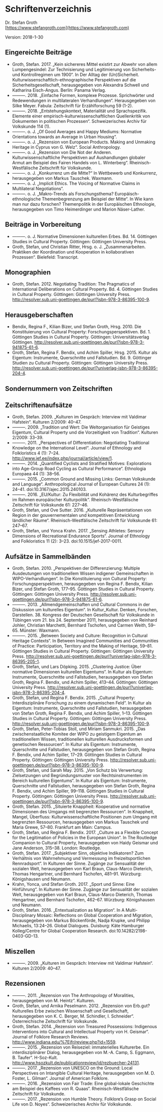 # Schriftenverzeichnis
Dr. Stefan Groth  
[https://www.stefangroth.com](https://www.stefangroth.com)

Version: 2018-1-30

## Eingereichte Beiträge
* Groth, Stefan. 2017. „Kein sichereres Mittel existirt zur Abwehr von allem Lumpengesindel: Zur Technisierung und Legitimierung von Sicherheits- und Kontrollregimen um 1900“. In Der Alltag der (Un)Sicherheit. Kulturwissenschaftlich-ethnographische Perspektiven auf die Sicherheitsgesellschaft, herausgegeben von Alexandra Schwell und Katharina Eisch-Angus. Berlin: Panama Verlag.  
* ———. 2018. „Einfache Formen, komplexe Prozesse. Sprichwörter und Redewendungen in multilateralen Verhandlungen“. Herausgegeben von Silke Meyer. Fabula: Zeitschrift für Erzählforschung 59 (1-2).  
* ———. 2018. „Entstehungskontext, Materialität und Sprachspezifik. Elemente einer empirisch-kulturwissenschaftlichen Quellenkritik von Dokumenten in politischen Prozessen“. Schweizerisches Archiv für Volkskunde 114 (1).  
* ———. o. J. „Of Good Averages and Happy Mediums: Normative Orientations towards an Average in Urban Housing“.  
* ———. o. J. „Rezension von European Products. Making and Unmaking Heritage in Cyprus von G. Welz“. Social Anthropology.  
* ———. o. J. „Rezension von Die Not der Anderen. Kulturwissenschaftliche Perspektiven auf Aushandlungen globaler Armut am Beispiel des Fairen Handels von L. Winterberg“. Rheinisch-Westfälische Zeitschrift für Volkskunde.  
* ———. o. J. „Konkurrenz um die Mitte?“ In Wettbewerb und Konkurrenz, herausgegeben von Markus Tauschek. Waxmann.  
* ———. o. J. „Implicit Ethics. The Voicing of Normative Claims in Multilateral Negotiations“.  
* ———. o. J. „Makro-Trends als Forschungsthema? Europäisch-ethnologische Themenbegrenzung am Beispiel der Mitte“. In Wie kann man nur dazu forschen? Themenpolitik in der Europäischen Ethnologie, herausgegeben von Timo Heimerdinger und Marion Näser-Lather.

## Beiträge in Vorbereitung
* ———. o. J. Normative Dimensionen kulturellen Erbes. Bd. 14. Göttingen Studies in Cultural Property. Göttingen: Göttingen University Press.  
* Groth, Stefan, und Christian Ritter, Hrsg. o. J. „Zusammenarbeiten. Praktiken der Koordination und Kooperation in kollaborativen Prozessen“. Bielefeld: Transcript.

## Monographien
* Groth, Stefan. 2012. Negotiating Tradition: The Pragmatics of International Deliberations on Cultural Property. Bd. 4. Göttingen Studies in Cultural Property. Göttingen: Göttingen University Press. http://resolver.sub.uni-goettingen.de/purl?isbn-978-3-86395-100-9.

## Herausgeberschaften
* Bendix, Regina F., Kilian Bizer, und Stefan Groth, Hrsg. 2010. Die Konstituierung von Cultural Property: Forschungsperspektiven. Bd. 1. Göttingen Studies in Cultural Property. Göttingen: Universitätsverlag Göttingen. http://resolver.sub.uni-goettingen.de/purl?isbn-978-3-941875-61-6.  
* Groth, Stefan, Regina F. Bendix, und Achim Spiller, Hrsg. 2015. Kultur als Eigentum: Instrumente, Querschnitte und Fallstudien. Bd. 9. Göttinger Studien zu Cultural Property. Göttingen: Göttingen University Press. http://resolver.sub.uni-goettingen.de/purl?univerlag-isbn-978-3-86395-204-4.

## Sondernummern von Zeitschriften


## Zeitschriftenaufsätze
* Groth, Stefan. 2009. „Kulturen im Gespräch: Interview mit Valdimar Hafstein“. Kulturen 2/2009: 40–47.  
* ———. 2009. „Tradition und Wert: Die Weltorganisation für Geistiges Eigentum, Cultural Property und die Vorzeitigkeit von Tradition“. Kulturen 2/2009: 33–39.  
* ———. 2011. „Perspectives of Differentiation: Negotiating Traditional Knowledge on the International Level“. Journal of Ethnology and Folkloristics 4 (1): 7–24. http://www.jef.ee/index.php/journal/article/view/1.  
* ———. 2014. „Quantified Cyclists and Stratified Motives: Explorations into Age-Group Road Cycling as Cultural Performance“. Ethnologia Europaea 44 (1): 38–56.  
* ———. 2015. „Common Ground and Missing Links: German Volkskunde and Language“. Anthropological Journal of European Cultures 24 (1): 24–41. doi:10.3167/ajec.2015.240103.  
* ———. 2016. „EU/Kultur: Zu Flexibilität und Kohärenz des Kulturbegriffes im Rahmen europäischer Kulturpolitik“. Rheinisch-Westfälische Zeitschrift für Volkskunde 61: 227–46.  
* Groth, Stefan, und Ove Sutter. 2016. „Kulturelle Repräsentationen von Region in der gouvernementalen und kompetitiven Entwicklung ländlicher Räume“. Rheinisch-Westfälische Zeitschrift für Volkskunde 61: 247–67.  
* Groth, Stefan, und Yonca Krahn. 2017. „Sensing Athletes: Sensory Dimensions of Recreational Endurance Sports“. Journal of Ethnology and Folkloristics 11 (2): 3–23. doi:10.1515/jef-2017-0011.

## Aufsätze in Sammelbänden
* Groth, Stefan. 2010. „Perspektiven der Differenzierung: Multiple Ausdeutungen von traditionellem Wissen indigener Gemeinschaften in WIPO-Verhandlungen“. In Die Konstituierung von Cultural Property: Forschungsperspektiven, herausgegeben von Regina F. Bendix, Kilian Bizer, und Stefan Groth, 177–95. Göttingen Studies in Cultural Property. Göttingen: Göttingen University Press. http://resolver.sub.uni-goettingen.de/purl?isbn-978-3-941875-61-6.  
* ———. 2013. „Allmendgemeinschaften und Cultural Commons in der Diskussion um kulturelles Eigentum“. In Kultur_Kultur. Denken, Forschen, Darstellen. 38. Kongress der Deutschen Gesellschaft für Volkskunde in Tübingen vom 21. bis 24. September 2011, herausgegeben von Reinhard Johler, Christian Marchetti, Bernhard Tschofen, und Carmen Weith, 59–65. Münster: Waxmann.  
* ———. 2015. „Between Society and Culture: Recognition in Cultural Heritage Contexts“. In Between Imagined Communities and Communities of Practice: Participation, Territory and the Making of Heritage, 59–81. Göttingen Studies in Cultural Property. Göttingen: Göttingen University Press. http://resolver.sub.uni-goettingen.de/purl?univerlag-isbn-978-3-86395-205-1.  
* Groth, Stefan, und Lars Döpking. 2015. „Clustering Justice: Über normative Dimensionen kulturellen Eigentums“. In Kultur als Eigentum: Instrumente, Querschnitte und Fallstudien, herausgegeben von Stefan Groth, Regina F. Bendix, und Achim Spiller, 413–44. Göttingen: Göttingen University Press. http://resolver.sub.uni-goettingen.de/purl?univerlag-isbn-978-3-86395-204-4.  
* Groth, Stefan, und Regina F. Bendix. 2015. „Cultural Property: Interdisziplinäre Forschung zu einem dynamischen Feld“. In Kultur als Eigentum: Instrumente, Querschnitte und Fallstudien, herausgegeben von Stefan Groth, Regina F. Bendix, und Achim Spiller, 1–13. Göttingen Studies in Cultural Property. Göttingen: Göttingen University Press. http://resolver.sub.uni-goettingen.de/purl?isbn-978-3-86395-100-9.  
* Groth, Stefan, Peter-Tobias Stoll, und Miriam Sanmukri. 2015. „Das zwischenstaatliche Komitee der WIPO zu geistigem Eigentum an traditionellem Wissen, traditionellen kulturellen Ausdrucksformen und genetischen Ressourcen“. In Kultur als Eigentum: Instrumente, Querschnitte und Fallstudien, herausgegeben von Stefan Groth, Regina F. Bendix, und Achim Spiller, 17–29. Göttingen Studies in Cultural Property. Göttingen: Göttingen University Press. http://resolver.sub.uni-goettingen.de/purl?isbn-978-3-86395-100-9.  
* Groth, Stefan, und Sarah May. 2015. „Von Schutz bis Verwertung: Zielsetzungen und Begründungsmuster von Rechtsinstrumenten im Bereich kulturellen Eigentums“. In Kultur als Eigentum: Instrumente, Querschnitte und Fallstudien, herausgegeben von Stefan Groth, Regina F. Bendix, und Achim Spiller, 99–118. Göttingen Studies in Cultural Property. Göttingen: Göttingen University Press. http://resolver.sub.uni-goettingen.de/purl?isbn-978-3-86395-100-9.  
* Groth, Stefan. 2015. „Situierte Knappheit: Kooperative und normative Dimensionen des Umgangs mit begrenzten Ressourcen“. In Knappheit, Mangel, Überfluss: Kulturwissenschaftliche Positionen zum Umgang mit begrenzten Ressourcen, herausgegeben von Markus Tauschek und Maria Grewe, 57–80. Frankfurt am Main: Campus.  
* Groth, Stefan, und Regina F. Bendix. 2017. „Culture as a Flexible Concept for the Legitimation of Policies in the European Union“. In The Routledge Companion to Cultural Property, herausgegeben von Haidy Geismar und Jane Anderson, 315–38. London: Routledge.  
* Groth, Stefan. 2017. „Subjektiver Sinn, objektive Indikatoren? Zum Verhältnis von Wahrnehmung und Vermessung im freizeitsportlichen Rennradsport“. In Kulturen der Sinne. Zugänge zur Sensualität der sozialen Welt, herausgegeben von Karl Braun, Claus-Marco Dieterich, Thomas Hengartner, und Bernhard Tschofen, 481–91. Würzburg: Königshausen und Neumann.  
* Krahn, Yonca, und Stefan Groth. 2017. „Sport und Sinne: Eine Hinführung“. In Kulturen der Sinne. Zugänge zur Sensualität der sozialen Welt, herausgegeben von Karl Braun, Claus-Marco Dieterich, Thomas Hengartner, und Bernhard Tschofen, 462–67. Würzburg: Königshausen und Neumann.  
* Groth, Stefan. 2016. „Entextualization as Migration“. In A Multi-Disciplinary Mosaic: Reflections on Global Cooperation and Migration, herausgegeben von Markus Böckenförde, Nadja Krupke, und Philipp Michaelis, 13:24–26. Global Dialogues. Duisburg: Käte Hamburger Kolleg/Centre for Global Cooperation Research. doi:10.14282/2198-0403-GD-13.

## Miszellen
* ———. 2009. „Kulturen im Gespräch: Interview mit Valdimar Hafstein“. Kulturen 2/2009: 40–47.

## Rezensionen
* ———. 2011. „Rezension von The Anthropology of Moralities, herausgegeben von M. Heintz“. Kulturen.  
* Groth, Stefan, und Arnika Peselmann. 2012. „Rezension von Erb.gut? Kulturelles Erbe zwischen Wissenschaft und Gesellschaft, herausgegeben von K. C. Berger, M. Schindler, I. Schneider“. Österreichische Zeitschrift für Volkskunde.  
* Groth, Stefan. 2014. „Rezension von Treasured Possessions: Indigenous Interventions into Cultural and Intellectual Property von H. Geismar“. Journal of Folklore Research Reviews. http://www.indiana.edu/%7Ejfr/review.php?id=1559.  
* ———. 2015. „Rezension von Reiseziel: immaterielles Kulturerbe. Ein interdisziplinärer Dialog, herausgegeben von M.-A. Camp, S. Eggmann, B. Taufer“. H-Soz-Kult. http://www.hsozkult.de/publicationreview/id/rezbuecher-24131.  
* ———. 2017. „Rezension von UNESCO on the Ground: Local Perspectives on Intangible Cultural Heritage, herausgegeben von M. D. Foster, L. Gilman“. Journal of American Folklore.  
* ———. 2016. „Rezension von Fair Trade: Eine global-lokale Geschichte am Beispiel des Kaffees von R. Quaas“. Rheinisch-Westfälische Zeitschrift für Volkskunde.  
* ———. 2017. „Rezension von Humble Theory. Folklore’s Grasp on Social Life von D. Noyes“. Schweizerisches Archiv für Volkskunde.
